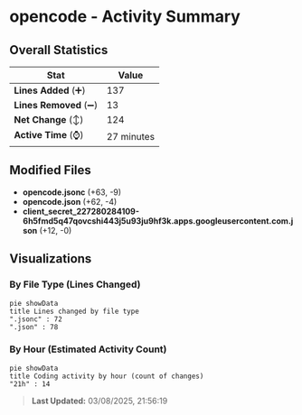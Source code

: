 # opencode - Activity Summary 

## Overall Statistics

| Stat                   | Value                                                             |
| ---------------------- | ----------------------------------------------------------------- |
| **Lines Added** (➕)   | 137                                          |
| **Lines Removed** (➖) | 13                                        |
| **Net Change** (↕)    | 124                |
| **Active Time** (⌚)   | 27 minutes |


## Modified Files
- **opencode.jsonc** (+63, -9)
- **opencode.json** (+62, -4)
- **client_secret_227280284109-6h5fmd5q47qovcshi443j5u93ju9hf3k.apps.googleusercontent.com.json** (+12, -0)

## Visualizations

### By File Type (Lines Changed)

```mermaid
pie showData
title Lines changed by file type
".jsonc" : 72
".json" : 78
```

### By Hour (Estimated Activity Count)

```mermaid
pie showData
title Coding activity by hour (count of changes)
"21h" : 14
```


> **Last Updated:** 03/08/2025, 21:56:19